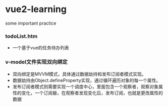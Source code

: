 # vue2-learning
some important practice
### todoList.htm
- 一个基于vue的任务待办列表
### v-model文件实现双向绑定
- 双向绑定是MVVM模式，具体通过数据劫持和发布订阅者模式实现。
- 数据劫持由Object.defineProperty实现，通过循环遍历对象的每一个属性。
- 发布订阅者模式则需要实现一个调度中心，里面包含一个观察者，观察对象属性的变化，一个订阅器，在观察者发现变化后，发布订阅，也就是更改属性的数据

